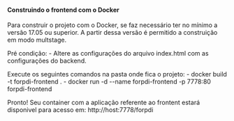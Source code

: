 #### Construindo o frontend com o Docker
Para construir o projeto com o Docker, se faz necessário ter no mínimo a versão 17.05 ou superior. A partir dessa versão é permitido a construição em modo multstage.

Pré condição:
	- Altere as configurações do arquivo index.html com as configurações do backend.

Execute os seguintes comandos na pasta onde fica o projeto:
	- docker build -t forpdi-frontend .
	- docker run -d --name forpdi-frontend -p 7778:80 forpdi-frontend

Pronto! Seu container com a aplicação referente ao frontent estará disponivel para acesso em: http://host:7778/forpdi
